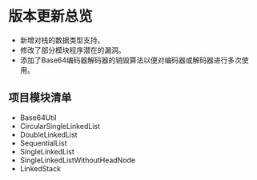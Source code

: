 # 版本更新总览
* 新增对栈的数据类型支持。
* 修改了部分模块程序潜在的漏洞。
* 添加了Base64编码器解码器的销毁算法以便对编码器或解码器进行多次使用。
## 项目模块清单
* Base64Util
* CircularSingleLinkedList
* DoubleLinkedList
* SequentialList
* SingleLinkedList
* SingleLinkedListWithoutHeadNode
* LinkedStack